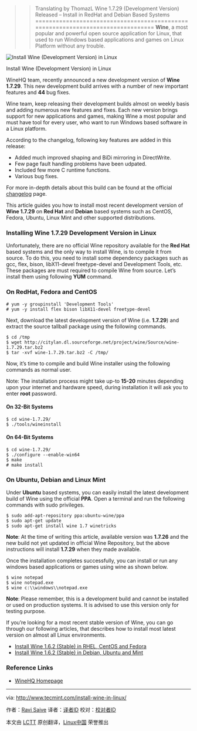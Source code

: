>> Translating by ThomazL
Wine 1.7.29 (Development Version) Released – Install in RedHat and Debian Based Systems
================================================================================
**Wine**, a most popular and powerful open source application for Linux, that used to run Windows based applications and games on Linux Platform without any trouble.

![Install Wine (Development Version) in Linux](http://www.tecmint.com/wp-content/uploads/2014/05/Install-Wine-Development-Version.png)

Install Wine (Development Version) in Linux

WineHQ team, recently announced a new development version of **Wine 1.7.29**. This new development build arrives with a number of new important features and **44** bug fixes.

Wine team, keep releasing their development builds almost on weekly basis and adding numerous new features and fixes. Each new version brings support for new applications and games, making Wine a most popular and must have tool for every user, who want to run Windows based software in a Linux platform.

According to the changelog, following key features are added in this release:

- Added much improved shaping and BiDi mirroring in DirectWrite.
- Few page fault handling problems have been udpated.
- Included few more C runtime functions.
- Various bug fixes.

For more in-depth details about this build can be found at the official [changelog][1] page.

This article guides you how to install most recent development version of **Wine 1.7.29** on **Red Hat** and **Debian** based systems such as CentOS, Fedora, Ubuntu, Linux Mint and other supported distributions.

### Installing Wine 1.7.29 Development Version in Linux ###

Unfortunately, there are no official Wine repository available for the **Red Hat** based systems and the only way to install Wine, is to compile it from source. To do this, you need to install some dependency packages such as gcc, flex, bison, libX11-devel freetype-devel and Development Tools, etc. These packages are must required to compile Wine from source. Let’s install them using following **YUM** command.

### On RedHat, Fedora and CentOS ###

    # yum -y groupinstall 'Development Tools'
    # yum -y install flex bison libX11-devel freetype-devel

Next, download the latest development version of Wine (i.e. **1.7.29**) and extract the source tallball package using the following commands.

    $ cd /tmp
    $ wget http://citylan.dl.sourceforge.net/project/wine/Source/wine-1.7.29.tar.bz2
    $ tar -xvf wine-1.7.29.tar.bz2 -C /tmp/

Now, it’s time to compile and build Wine installer using the following commands as normal user.

Note: The installation process might take up-to **15-20** minutes depending upon your internet and hardware speed, during installation it will ask you to enter **root** password.

#### On 32-Bit Systems ####

    $ cd wine-1.7.29/
    $ ./tools/wineinstall

#### On 64-Bit Systems ####

    $ cd wine-1.7.29/
    $ ./configure --enable-win64
    $ make
    # make install

### On Ubuntu, Debian and Linux Mint ###

Under **Ubuntu** based systems, you can easily install the latest development build of Wine using the official **PPA**. Open a terminal and run the following commands with sudo privileges.

    $ sudo add-apt-repository ppa:ubuntu-wine/ppa 
    $ sudo apt-get update
    $ sudo apt-get install wine 1.7 winetricks

**Note**: At the time of writing this article, available version was **1.7.26** and the new build not yet updated in official Wine Repository, but the above instructions will install **1.7.29** when they made available.

Once the installation completes successfully, you can install or run any windows based applications or games using wine as shown below.

    $ wine notepad
    $ wine notepad.exe 
    $ wine c:\\windows\\notepad.exe

**Note**: Please remember, this is a development build and cannot be installed or used on production systems. It is advised to use this version only for testing purpose.

If you’re looking for a most recent stable version of Wine, you can go through our following articles, that describes how to install most latest version on almost all Linux environments.

- [Install Wine 1.6.2 (Stable) in RHEL, CentOS and Fedora][2]
- [Install Wine 1.6.2 (Stable) in Debian, Ubuntu and Mint][3]

### Reference Links ###

- [WineHQ Homepage][4]

--------------------------------------------------------------------------------

via: http://www.tecmint.com/install-wine-in-linux/

作者：[Ravi Saive][a]
译者：[译者ID](https://github.com/译者ID)
校对：[校对者ID](https://github.com/校对者ID)

本文由 [LCTT](https://github.com/LCTT/TranslateProject) 原创翻译，[Linux中国](http://linux.cn/) 荣誉推出

[a]:http://www.tecmint.com/author/admin/
[1]:http://www.winehq.org/announce/1.7.29
[2]:http://www.tecmint.com/install-wine-in-rhel-centos-and-fedora/
[3]:http://www.tecmint.com/install-wine-on-ubuntu-and-linux-mint/
[4]:http://www.winehq.org/
